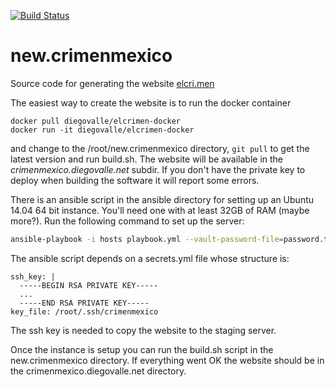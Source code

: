 [![Build Status](https://circleci.com/gh/diegovalle/new.crimenmexico.png?style=shield&circle-token=:circle-token)](https://circleci.com/gh/diegovalle/new.crimenmexico)

# new.crimenmexico

Source code for generating the website
[elcri.men](https://elcri.men)

The easiest way to create the website is to run the docker container

```
docker pull diegovalle/elcrimen-docker
docker run -it diegovalle/elcrimen-docker
```

and change to the /root/new.crimenmexico directory, ```git pull``` to get the latest version and run build.sh. The website will
be available in the _crimenmexico.diegovalle.net_ subdir. If you don't have 
the private key to deploy when building the software it will report some errors.

There is an ansible script in the ansible directory for setting up an
Ubuntu 14.04 64 bit instance. You'll need one with at least 32GB of RAM (maybe more?). 
Run the following command to set up the server:

```sh
ansible-playbook -i hosts playbook.yml --vault-password-file=password.txt --extra-vars "secrets=true"
```

The ansible script depends on a secrets.yml file whose structure is:

```
ssh_key: |
  -----BEGIN RSA PRIVATE KEY-----
  ...
  -----END RSA PRIVATE KEY-----
key_file: /root/.ssh/crimenmexico
```

The ssh key is needed to copy the website to the staging server.

Once the instance is
setup you can run the build.sh script in the new.crimenmexico
directory. If everything went OK the website should be in the
crimenmexico.diegovalle.net directory.
